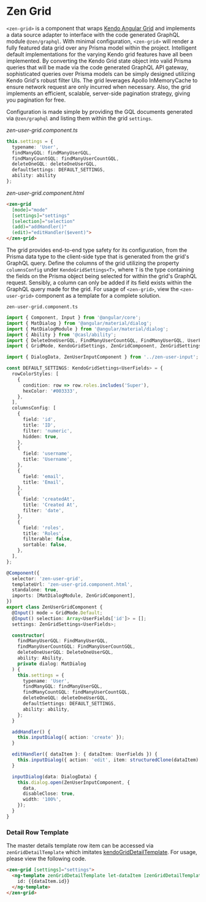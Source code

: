 # Zen Grid

`<zen-grid>` is a component that wraps [Kendo Angular Grid](https://www.telerik.com/kendo-angular-ui/components/grid/) and implements a data source adapter to interface with the code generated GraphQL module `@zen/graphql`.  With minimal configuration, `<zen-grid>` will render a fully featured data grid over any Prisma model within the project.  Intelligent default implementations for the varying Kendo grid features have all been implemented.  By converting the Kendo Grid state object into valid Prisma queries that will be made via the code generated GraphQL API gateway, sophisticated queries over Prisma models can be simply designed utilizing Kendo Grid's robust filter UIs.  The grid leverages Apollo InMemoryCache to ensure network request are only incurred when necessary.  Also, the grid implements an efficient, scalable, server-side pagination strategy, giving you pagination for free.

Configuration is made simple by providing the GQL documents generated via `@zen/graphql` and listing them within the grid `settings`.

*zen-user-grid.component.ts*
```ts
this.settings = {
  typename: 'User',
  findManyGQL: findManyUserGQL,
  findManyCountGQL: findManyUserCountGQL,
  deleteOneGQL: deleteOneUserGQL,
  defaultSettings: DEFAULT_SETTINGS,
  ability: ability
};
```

*zen-user-grid.component.html*
```html
<zen-grid
  [mode]="mode"
  [settings]="settings"
  [selection]="selection"
  (add)="addHandler()" 
  (edit)="editHandler($event)">
</zen-grid>
```

The grid provides end-to-end type safety for its configuration, from the Prisma data type to the client-side type that is generated from the grid's GraphQL query.  Define the columns of the grid utilizing the property `columnsConfig` under `KendoGridSettings<T>`, where `T` is the type containing the fields on the Prisma object being selected for within the grid's GraphQL request.  Sensibly, a column can only be added if its field exists within the GraphQL query made for the grid.  For usage of `<zen-grid>`, view the `<zen-user-grid>` component as a template for a complete solution.

`zen-user-grid.component.ts`
```ts
import { Component, Input } from '@angular/core';
import { MatDialog } from '@angular/material/dialog';
import { MatDialogModule } from '@angular/material/dialog';
import { Ability } from '@casl/ability';
import { DeleteOneUserGQL, FindManyUserCountGQL, FindManyUserGQL, UserFields } from '@zen/graphql';
import { GridMode, KendoGridSettings, ZenGridComponent, ZenGridSettings } from '@zen/grid';

import { DialogData, ZenUserInputComponent } from '../zen-user-input';

const DEFAULT_SETTINGS: KendoGridSettings<UserFields> = {
  rowColorStyles: [
    {
      condition: row => row.roles.includes('Super'),
      hexColor: '#003333',
    },
  ],
  columnsConfig: [
    {
      field: 'id',
      title: 'ID',
      filter: 'numeric',
      hidden: true,
    },
    {
      field: 'username',
      title: 'Username',
    },
    {
      field: 'email',
      title: 'Email',
    },
    {
      field: 'createdAt',
      title: 'Created At',
      filter: 'date',
    },
    {
      field: 'roles',
      title: 'Roles',
      filterable: false,
      sortable: false,
    },
  ],
};

@Component({
  selector: 'zen-user-grid',
  templateUrl: 'zen-user-grid.component.html',
  standalone: true,
  imports: [MatDialogModule, ZenGridComponent],
})
export class ZenUserGridComponent {
  @Input() mode = GridMode.Default;
  @Input() selection: Array<UserFields['id']> = [];
  settings: ZenGridSettings<UserFields>;

  constructor(
    findManyUserGQL: FindManyUserGQL,
    findManyUserCountGQL: FindManyUserCountGQL,
    deleteOneUserGQL: DeleteOneUserGQL,
    ability: Ability,
    private dialog: MatDialog
  ) {
    this.settings = {
      typename: 'User',
      findManyGQL: findManyUserGQL,
      findManyCountGQL: findManyUserCountGQL,
      deleteOneGQL: deleteOneUserGQL,
      defaultSettings: DEFAULT_SETTINGS,
      ability: ability,
    };
  }

  addHandler() {
    this.inputDialog({ action: 'create' });
  }

  editHandler({ dataItem }: { dataItem: UserFields }) {
    this.inputDialog({ action: 'edit', item: structuredClone(dataItem) });
  }

  inputDialog(data: DialogData) {
    this.dialog.open(ZenUserInputComponent, {
      data,
      disableClose: true,
      width: '100%',
    });
  }
}
```

### Detail Row Template

The master details template row item can be accessed via `zenGridDetailTemplate` which imitates  [kendoGridDetailTemplate](https://www.telerik.com/kendo-angular-ui/components/grid/master-detail/detail-template/).  For usage, please view the following code.

```html
<zen-grid [settings]="settings">
  <ng-template zenGridDetailTemplate let-dataItem [zenGridDetailTemplateShowIf]="showDetails">
    id: {{dataItem.id}}
  </ng-template>
</zen-grid>
```